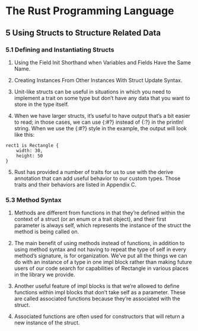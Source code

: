 # The Rust Programming Language

## 5 Using Structs to Structure Related Data

### 5.1 Defining and Instantiating Structs

1. Using the Field Init Shorthand when Variables and Fields Have the Same Name.

2. Creating Instances From Other Instances With Struct Update Syntax.

3. Unit-like structs can be useful in situations in which you need to implement a trait on some type but don’t have any data that you want to store in the type itself.

4. When we have larger structs, it’s useful to have output that’s a bit easier to read; in those cases, we can use {:#?} instead of {:?} in the println! string. When we use the {:#?} style in the example, the output will look like this:
```
rect1 is Rectangle {
    width: 30,
    height: 50
}
```

5. Rust has provided a number of traits for us to use with the derive annotation that can add useful behavior to our custom types. Those traits and their behaviors are listed in Appendix C.

### 5.3 Method Syntax

1. Methods are different from functions in that they’re defined within the context of a struct (or an enum or a trait object), and their first parameter is always self, which represents the instance of the struct the method is being called on.

2. The main benefit of using methods instead of functions, in addition to using method syntax and not having to repeat the type of self in every method’s signature, is for organization. We’ve put all the things we can do with an instance of a type in one impl block rather than making future users of our code search for capabilities of Rectangle in various places in the library we provide.

3. Another useful feature of impl blocks is that we’re allowed to define functions within impl blocks that don’t take self as a parameter. These are called associated functions because they’re associated with the struct.

4. Associated functions are often used for constructors that will return a new instance of the struct.
